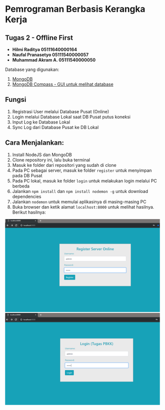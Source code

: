 # Pemrograman Berbasis Kerangka Kerja
## Tugas 2 - Offline First
   
   - **Hilmi Raditya       05111640000164**
   - **Naufal Pranasetyo   05111540000057**
   - **Muhammad Akram A.   05111540000050**

Database yang digunakan: 
1. [MongoDB](https://www.mongodb.com/)
2. [MongoDB Compass - GUI untuk melihat database](https://www.mongodb.com/download-center/compass?jmp=docs/)

## Fungsi
1. Registrasi User melalui Database Pusat (Online)
2. Login melalui Database Lokal saat DB Pusat putus koneksi
3. Input Log ke Database Lokal
4. Sync Log dari Database Pusat ke DB Lokal
   
## Cara Menjalankan:
1. Install NodeJS dan MongoDB
2. Clone repository ini, lalu buka terminal
3. Masuk ke folder dari repositori yang sudah di clone 
4. Pada PC sebagai server, masuk ke folder `register` untuk menyimpan pada DB Pusat
5. Pada PC lokal, masuk ke folder `login` untuk melakukan login melalui PC berbeda
6. Jalankan `npm install` dan `npm install nodemon -g` untuk download dependencies 
7. Jalankan `nodemon` untuk memulai aplikasinya di masing-masing PC
8. Buka browser dan ketik alamat `localhost:8000` untuk melihat hasilnya. Berikut hasilnya:

![hasil](/hasil1.png)
![login](/hasil2.png)
